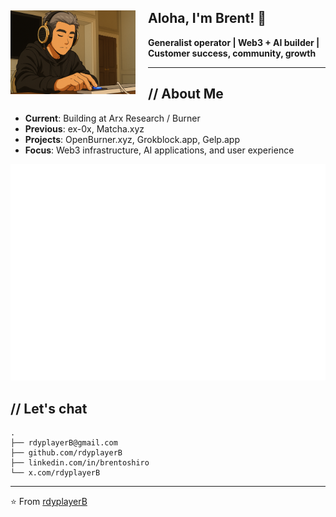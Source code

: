 <div align="center">
  <img src="rdyplayerB.png" width="200" alt="rdyplayerB" align="left" style="margin-right: 20px;">
  <div align="left">
    <h2>Aloha, I'm Brent! 🤙</h2>
    <p><strong>Generalist operator | Web3 + AI builder | Customer success, community, growth</strong></p>
  </div>
</div>

---

## // About Me

- **Current**: Building at Arx Research / Burner
- **Previous**: ex-0x, Matcha.xyz
- **Projects**: OpenBurner.xyz, Grokblock.app, Gelp.app
- **Focus**: Web3 infrastructure, AI applications, and user experience

![Isometric Commit Calendar](https://raw.githubusercontent.com/rdyplayerB/rdyplayerB/main/metrics.plugin.isocalendar.svg)

## // Let's chat

```
.
├── rdyplayerB@gmail.com
├── github.com/rdyplayerB
├── linkedin.com/in/brentoshiro
└── x.com/rdyplayerB
```

---

⭐ From [rdyplayerB](https://github.com/rdyplayerB)